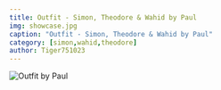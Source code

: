```yaml
---
title: Outfit - Simon, Theodore & Wahid by Paul
img: showcase.jpg
caption: "Outfit - Simon, Theodore & Wahid by Paul"
category: [simon,wahid,theodore]
author: Tiger751023
---
```

![Outfit by Paul](/img/showcase/outfit-wahid-theodore-simon-by-paul/high_back.jpg)
